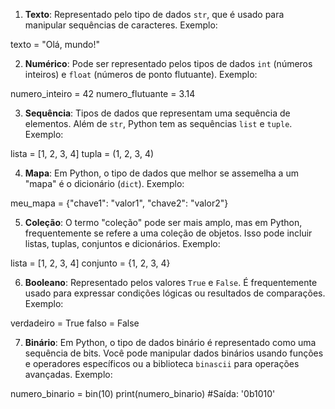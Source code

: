 1. **Texto**: Representado pelo tipo de dados `str`, que é usado para manipular sequências de caracteres. Exemplo:

texto = "Olá, mundo!"

2. **Numérico**: Pode ser representado pelos tipos de dados `int` (números inteiros) e `float` (números de ponto flutuante). Exemplo:

numero_inteiro = 42
numero_flutuante = 3.14

3. **Sequência**: Tipos de dados que representam uma sequência de elementos. Além de `str`, Python tem as sequências `list` e `tuple`. Exemplo:

lista = [1, 2, 3, 4]
tupla = (1, 2, 3, 4)

4. **Mapa**: Em Python, o tipo de dados que melhor se assemelha a um "mapa" é o dicionário (`dict`). Exemplo:

meu_mapa = {"chave1": "valor1", "chave2": "valor2"}

5. **Coleção**: O termo "coleção" pode ser mais amplo, mas em Python, frequentemente se refere a uma coleção de objetos. Isso pode incluir listas, tuplas, conjuntos e dicionários. Exemplo:

lista = [1, 2, 3, 4]
conjunto = {1, 2, 3, 4}

6. **Booleano**: Representado pelos valores `True` e `False`. É frequentemente usado para expressar condições lógicas ou resultados de comparações. Exemplo:

verdadeiro = True
falso = False

7. **Binário**: Em Python, o tipo de dados binário é representado como uma sequência de bits. Você pode manipular dados binários usando funções e operadores específicos ou a biblioteca `binascii` para operações avançadas. Exemplo:

numero_binario = bin(10)
print(numero_binario)  #Saída: '0b1010'



